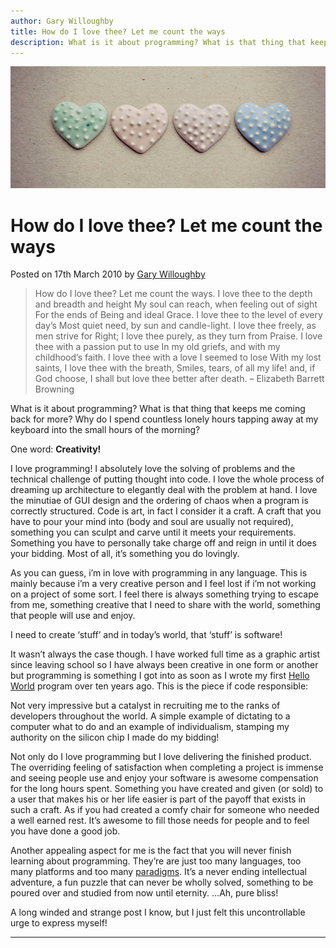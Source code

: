 ```yaml
---
author: Gary Willoughby
title: How do I love thee? Let me count the ways
description: What is it about programming? What is that thing that keeps me coming back for more? Why do I spend countless lonely hours tapping away at my keyboard?
---
```


![](/articles/images/how-do-i-love-thee-let-me-count-the-ways-banner.jpg)

# How do I love thee? Let me count the ways

<time>Posted on 17th March 2010 by [Gary Willoughby](/pages/about.html)</time>

> How do I love thee? Let me count the ways. I love thee to the depth and breadth and height My soul can reach, when feeling out of sight For the ends of Being and ideal Grace. I love thee to the level of every day’s Most quiet need, by sun and candle-light. I love thee freely, as men strive for Right; I love thee purely, as they turn from Praise. I love thee with a passion put to use In my old griefs, and with my childhood’s faith. I love thee with a love I seemed to lose With my lost saints, I love thee with the breath, Smiles, tears, of all my life! and, if God choose, I shall but love thee better after death. – Elizabeth Barrett Browning

What is it about programming? What is that thing that keeps me coming back for more? Why do I spend countless lonely hours tapping away at my keyboard into the small hours of the morning?

One word: **Creativity!**

I love programming! I absolutely love the solving of problems and the technical challenge of putting thought into code. I love the whole process of dreaming up architecture to elegantly deal with the problem at hand. I love the minutiae of GUI design and the ordering of chaos when a program is correctly structured. Code is art, in fact I consider it a craft. A craft that you have to pour your mind into (body and soul are usually not required), something you can sculpt and carve until it meets your requirements. Something you have to personally take charge off and reign in until it does your bidding. Most of all, it’s something you do lovingly.

As you can guess, i’m in love with programming in any language. This is mainly because i’m a very creative person and I feel lost if i’m not working on a project of some sort. I feel there is always something trying to escape from me, something creative that I need to share with the world, something that people will use and enjoy.

I need to create ‘stuff’ and in today’s world, that ‘stuff’ is software!

It wasn’t always the case though. I have worked full time as a graphic artist since leaving school so I have always been creative in one form or another but programming is something I got into as soon as I wrote my first [Hello World](https://en.wikipedia.org/wiki/%22Hello,_World!%22_program) program over ten years ago. This is the piece if code responsible:

<script src="https://gist.github.com/nomad-software/e4cb881f5b6a6443e1f006c8e0d84fc7.js"></script>

Not very impressive but a catalyst in recruiting me to the ranks of developers throughout the world. A simple example of dictating to a computer what to do and an example of individualism, stamping my authority on the silicon chip I made do my bidding!

Not only do I love programming but I love delivering the finished product. The overriding feeling of satisfaction when completing a project is immense and seeing people use and enjoy your software is awesome compensation for the long hours spent. Something you have created and given (or sold) to a user that makes his or her life easier is part of the payoff that exists in such a craft. As if you had created a comfy chair for someone who needed a well earned rest. It’s awesome to fill those needs for people and to feel you have done a good job.

Another appealing aspect for me is the fact that you will never finish learning about programming. They’re are just too many languages, too many platforms and too many [paradigms](https://en.wikipedia.org/wiki/Programming_paradigm). It’s a never ending intellectual adventure, a fun puzzle that can never be wholly solved, something to be poured over and studied from now until eternity. …Ah, pure bliss!

A long winded and strange post I know, but I just felt this uncontrollable urge to express myself!

---
